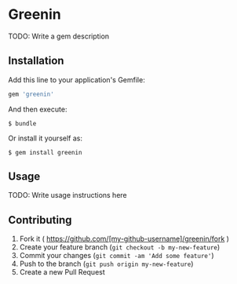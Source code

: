 # Greenin

TODO: Write a gem description

## Installation

Add this line to your application's Gemfile:

```ruby
gem 'greenin'
```

And then execute:

    $ bundle

Or install it yourself as:

    $ gem install greenin

## Usage

TODO: Write usage instructions here

## Contributing

1. Fork it ( https://github.com/[my-github-username]/greenin/fork )
2. Create your feature branch (`git checkout -b my-new-feature`)
3. Commit your changes (`git commit -am 'Add some feature'`)
4. Push to the branch (`git push origin my-new-feature`)
5. Create a new Pull Request
